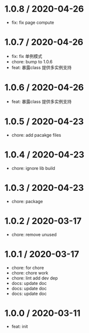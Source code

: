 
1.0.8 / 2020-04-26
==================

  * fix: fix page compute

1.0.7 / 2020-04-26
==================

  * fix: fix 单例模式
  * chore: bump to 1.0.6
  * feat: 暴露class 提供多实例支持

1.0.6 / 2020-04-26
==================

  * feat: 暴露class 提供多实例支持

1.0.5 / 2020-04-23
==================

  * chore: add pacakge files

1.0.4 / 2020-04-23
==================

  * chore: ignore lib build

1.0.3 / 2020-04-23
==================

  * chore: package

1.0.2 / 2020-03-17
==================

  * chore: remove unused

1.0.1 / 2020-03-17
==================

  * chore: for chore
  * chore: chore work
  * chore: lint add dev dep
  * docs: update doc
  * docs: update doc
  * docs: update doc

1.0.0 / 2020-03-11
==================

  * feat: init
